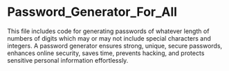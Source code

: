 # Password_Generator_For_All
This file includes code for generating passwords of  whatever length of numbers of digits which may or may not include special characters and integers. A password generator ensures strong, unique, secure passwords, enhances online security, saves time, prevents hacking, and protects sensitive personal information effortlessly. 
